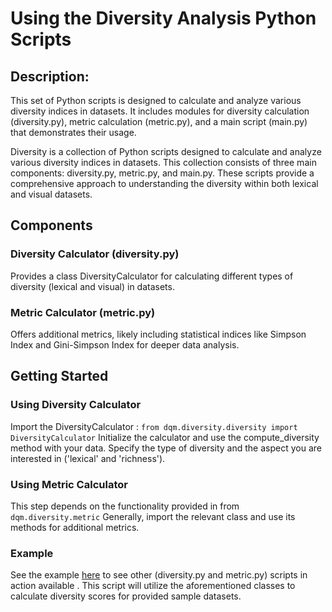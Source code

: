# Using the Diversity Analysis Python Scripts
## Description:
This set of Python scripts is designed to calculate and analyze various diversity indices in datasets. 
It includes modules for diversity calculation (diversity.py), metric calculation (metric.py), and a main script (main.py) that demonstrates their usage.


Diversity is a collection of Python scripts designed to calculate and analyze various diversity indices in datasets. 
This collection consists of three main components: diversity.py, metric.py, and main.py. 
These scripts provide a comprehensive approach to understanding the diversity within both lexical and visual datasets.

## Components
### Diversity Calculator (diversity.py)
Provides a class DiversityCalculator for calculating different types of diversity (lexical and visual) in datasets.

### Metric Calculator (metric.py)
Offers additional metrics, likely including statistical indices like Simpson Index and Gini-Simpson Index for deeper data analysis.

## Getting Started

### Using Diversity Calculator
Import the DiversityCalculator : ```from dqm.diversity.diversity import DiversityCalculator```
Initialize the calculator and use the compute_diversity method with your data.
Specify the type of diversity and the aspect you are interested in ('lexical' and 'richness').

### Using Metric Calculator
This step depends on the functionality provided in from ```dqm.diversity.metric```
Generally, import the relevant class and use its methods for additional metrics.

### Example 
See the example [here](
https://github.com/IRT-SystemX/DataQualityMetrics/blob/develop/examples/main_diversity.py) to see other (diversity.py and metric.py) scripts in action available .
This script will utilize the aforementioned classes to calculate diversity scores for provided sample datasets.
